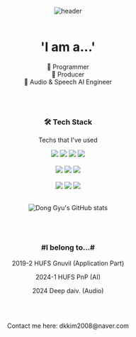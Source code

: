 <div align=center>

![header](https://capsule-render.vercel.app/api?type=wave&color=auto&height=200&section=header&text=Dream%20Chaser&fontSize=60)
</br>
</br>

# 'I am a...'

🔭 Programmer
</br>
🌱 Producer
</br>
👯 Audio & Speech AI Engineer

</br>
</br>

### 🛠 Tech Stack

Techs that I've used

<img src="https://img.shields.io/badge/Python-3776AB?style=flat&logo=python&logoColor=white">
<!-- <img src="https://img.shields.io/badge/Java-007396?style=flat&logo=java&logoColor=white"> -->
<img src="https://img.shields.io/badge/C++-00599C?style=flat&logo=c++&logoColor=white">
<img src="https://img.shields.io/badge/C-A8B9CC?style=flat&logo=c&logoColor=white">
<img src="https://img.shields.io/badge/Java-007396?style=flat&logo=OpenJDK&logoColor=white"/>
</br>
</br>
<img src="https://img.shields.io/badge/PyTorch-EE4C2C?style=flat-square&logo=PyTorch&logoColor=white"/> 
<img src="https://img.shields.io/badge/TensorFlow-FF6F00?style=flat-square&logo=TensorFlow&logoColor=white"/> 
<img src="https://img.shields.io/badge/GoogleColab-F9AB00?style=flat-square&logo=GoogleColab&logoColor=white"/> 
</br>
</br>
<img src="https://img.shields.io/badge/GitHub-181717?style=flat-square&logo=GitHub&logoColor=white"/> 
<img src="https://img.shields.io/badge/Notion-000000?style=flat-square&logo=Notion&logoColor=white"/> 
<img src="https://img.shields.io/badge/Slack-4A154B?style=flat-square&logo=Slack&logoColor=white"/> 

</br>
</br>

![Dong Gyu's GitHub stats](https://github-readme-stats.vercel.app/api?username=kimdonggyu2008&show_icons=true)


</br>
</br>
<h3 align="center"> #I belong to...# </h3>
<p align="center"> 2019-2 HUFS Gnuvil (Application Part)</p>
<p align="center"> 2024-1 HUFS PnP (AI)</p>
<p align="center"> 2024 Deep daiv. (Audio)</p>

</br>
</br>
<p align="center"> Contact me here: dkkim2008@naver.com</p>



